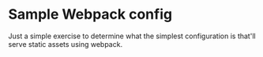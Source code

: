 # Sample Webpack config

Just a simple exercise to determine what the simplest configuration is that'll serve static assets using webpack.
